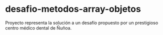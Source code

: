 # desafio-metodos-array-objetos
Proyecto representa la solución a un desafío propuesto por un prestigioso centro médico dental de Ñuñoa.
